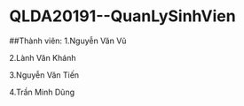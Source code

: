 # QLDA20191--QuanLySinhVien

##Thành viên:
  1.Nguyễn Văn Vũ
  
  2.Lành Văn Khánh
  
  3.Nguyễn Văn Tiến
  
  4.Trần Minh Dũng